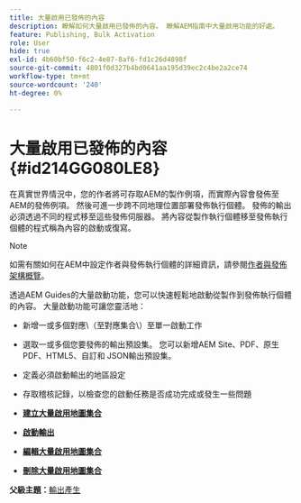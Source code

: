 ```yaml
---
title: 大量啟用已發佈的內容
description: 瞭解如何大量啟用已發佈的內容。 瞭解AEM指南中大量啟用功能的好處。
feature: Publishing, Bulk Activation
role: User
hide: true
exl-id: 4b60bf50-f6c2-4e87-8af6-fd1c26d4898f
source-git-commit: 4801f0d327b4bd0641aa195d39ec2c4be2a2ce74
workflow-type: tm+mt
source-wordcount: '240'
ht-degree: 0%

---
```


# 大量啟用已發佈的內容 {#id214GG080LE8}

在真實世界情況中，您的作者將可存取AEM的製作例項，而實際內容會發佈至AEM的發佈例項。 然後可進一步跨不同地理位置部署發佈執行個體。 發佈的輸出必須透過不同的程式移至這些發佈伺服器。 將內容從製作執行個體移至發佈執行個體的程式稱為內容的啟動或復寫。

>[!NOTE]
>
> 如需有關如何在AEM中設定作者與發佈執行個體的詳細資訊，請參閱[作者與發佈架構概覽](https://experienceleague.adobe.com/docs/experience-manager-screens/user-guide/administering/author-publish/author-publish-architecture-overview.html?lang=en#prerequisites)。

透過AEM Guides的大量啟動功能，您可以快速輕鬆地啟動從製作到發佈執行個體的內容。 大量啟動功能可讓您靈活地：

- 新增一或多個對應\（至對應集合\）至單一啟動工作

- 選取一或多個您要發佈的輸出預設集。 您可以新增AEM Site、PDF、原生PDF、HTML5、自訂和
JSON輸出預設集。


- 定義必須啟動輸出的地區設定

- 存取稽核記錄，以檢查您的啟動任務是否成功完成或發生一些問題


- **[建立大量啟用地圖集合](conf-bulk-activation-create-map-collection.md)**

- **[啟動輸出](conf-bulk-activation-publish-map-collection.md)**

- **[編輯大量啟用地圖集合](conf-bulk-activation-edit-map-collection.md)**

- **[刪除大量啟用地圖集合](conf-bulk-activation-delete-map-collection.md)**


**父級主題：**[&#x200B;輸出產生](generate-output.md)
